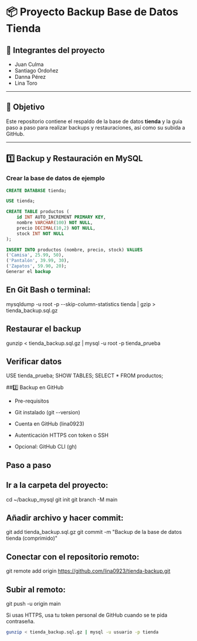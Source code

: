 # 📦 Proyecto Backup Base de Datos Tienda

## 👥 Integrantes del proyecto

- Juan Culma  
- Santiago Ordoñez  
- Danna Pérez  
- Lina Toro  

---

## 📝 Objetivo

Este repositorio contiene el respaldo de la base de datos **tienda** y la guía paso a paso para realizar backups y restauraciones, así como su subida a GitHub.

---

## 1️⃣ Backup y Restauración en MySQL

### Crear la base de datos de ejemplo

```sql
CREATE DATABASE tienda;

USE tienda;

CREATE TABLE productos (
    id INT AUTO_INCREMENT PRIMARY KEY,
    nombre VARCHAR(100) NOT NULL,
    precio DECIMAL(10,2) NOT NULL,
    stock INT NOT NULL
);

INSERT INTO productos (nombre, precio, stock) VALUES
('Camisa', 25.99, 50),
('Pantalón', 39.99, 30),
('Zapatos', 59.90, 20);
Generar el backup

```
## En Git Bash o terminal:
mysqldump -u root -p --skip-column-statistics tienda | gzip > tienda_backup.sql.gz

## Restaurar el backup
gunzip < tienda_backup.sql.gz | mysql -u root -p tienda_prueba

## Verificar datos
USE tienda_prueba;
SHOW TABLES;
SELECT * FROM productos;

##2️⃣ Backup en GitHub
- Pre-requisitos

- Git instalado (git --version)

- Cuenta en GitHub (lina0923)

- Autenticación HTTPS con token o SSH

- Opcional: GitHub CLI (gh)

## Paso a paso

## Ir a la carpeta del proyecto:

cd ~/backup_mysql
git init
git branch -M main


## Añadir archivo y hacer commit:

git add tienda_backup.sql.gz
git commit -m "Backup de la base de datos tienda (comprimido)"


## Conectar con el repositorio remoto:

git remote add origin https://github.com/lina0923/tienda-backup.git


## Subir al remoto:

git push -u origin main


Si usas HTTPS, usa tu token personal de GitHub cuando se te pida contraseña.

```bash
gunzip < tienda_backup.sql.gz | mysql -u usuario -p tienda
